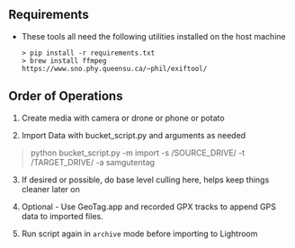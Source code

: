## Requirements

- These tools all need the following utilities installed on the host machine
    ```
    > pip install -r requirements.txt
    > brew install ffmpeg
    https://www.sno.phy.queensu.ca/~phil/exiftool/
    ```

## Order of Operations
1. Create media with camera or drone or phone or potato

2. Import Data with bucket_script.py and arguments as needed

  > python bucket_script.py -m import -s /SOURCE_DRIVE/ -t /TARGET_DRIVE/ -a samgutentag

3. If desired or possible, do base level culling here, helps keep things cleaner later on

4. Optional - Use GeoTag.app and recorded GPX tracks to append GPS data to imported files.

5. Run script again in `archive` mode before importing to Lightroom